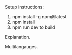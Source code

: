 Setup instructions:

1. npm install -g npm@latest
2. npm install
3. npm run dev to build

Explanation.

Multilangauges.
